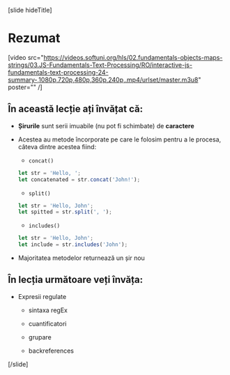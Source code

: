 [slide hideTitle]
# Rezumat

[video src="https://videos.softuni.org/hls/02.fundamentals-objects-maps-strings/03.JS-Fundamentals-Text-Processing/RO/interactive-js-fundamentals-text-processing-24-summary-,1080p,720p,480p,360p,240p,.mp4/urlset/master.m3u8" poster="" /]

## În această lecție ați învățat că:

- **Șirurile** sunt serii imuabile (nu pot fi schimbate) de **caractere**

- Acestea au metode încorporate pe care le folosim pentru a le procesa, câteva dintre acestea fiind:

   -  `concat()`

   ```js
   let str = 'Hello, ';
   let concatenated = str.concat('John!');
   ```

   -  `split()`

   ```js
   let str = 'Hello, John';
   let spitted = str.split(', ');
   ```

   -  `includes()`

   ```js
   let str = 'Hello, John';
   let include = str.includes('John');
   ```

-  Majoritatea metodelor returnează un șir nou

## În lecția următoare veți învăța:

-  Expresii regulate

   -  sintaxa regEx 

   -  cuantificatori

   -  grupare

   -  backreferences
   
[/slide]
